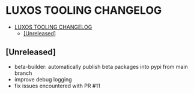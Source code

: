# LUXOS TOOLING CHANGELOG

- [LUXOS TOOLING CHANGELOG](#luxos-tooling-changelog)
  - [\[Unreleased\]](#unreleased)

<!--
All notable changes to this project will be documented in this file.
Please, use the format:

## [Unreleased]

 - <module>: short description

-->

## [Unreleased]

- beta-builder: automatically publish beta packages into pypi from main branch
- improve debug logging
- fix issues encountered with PR #11